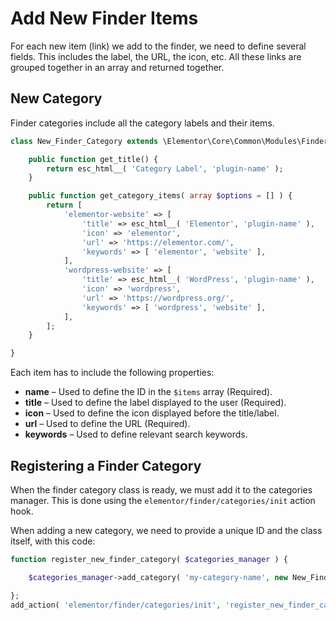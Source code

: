 # Add New Finder Items

For each new item (link) we add to the finder, we need to define several fields. This includes the label, the URL, the icon, etc. All these links are grouped together in an array and returned together.

## New Category

Finder categories include all the category labels and their items.

```php
class New_Finder_Category extends \Elementor\Core\Common\Modules\Finder\Base_Category {

	public function get_title() {
		return esc_html__( 'Category Label', 'plugin-name' );
	}

	public function get_category_items( array $options = [] ) {
		return [
			'elementor-website' => [
				'title' => esc_html__( 'Elementor', 'plugin-name' ),
				'icon' => 'elementor',
				'url' => 'https://elementor.com/',
				'keywords' => [ 'elementor', 'website' ],
			],
			'wordpress-website' => [
				'title' => esc_html__( 'WordPress', 'plugin-name' ),
				'icon' => 'wordpress',
				'url' => 'https://wordpress.org/',
				'keywords' => [ 'wordpress', 'website' ],
			],
		];
	}

}
```

Each item has to include the following properties:

  * **name** – Used to define the ID in the `$items` array (Required).
  * **title** – Used to define the label displayed to the user (Required).
  * **icon** – Used to define the icon displayed before the title/label.
  * **url** – Used to define the URL (Required).
  * **keywords** – Used to define relevant search keywords.

## Registering a Finder Category

When the finder category class is ready, we must add it to the categories manager. This is done using the `elementor/finder/categories/init` action hook.

When adding a new category, we need to provide a unique ID and the class itself, with this code:

```php
function register_new_finder_category( $categories_manager ) {

	$categories_manager->add_category( 'my-category-name', new New_Finder_Category() );

};
add_action( 'elementor/finder/categories/init', 'register_new_finder_category' );
```
